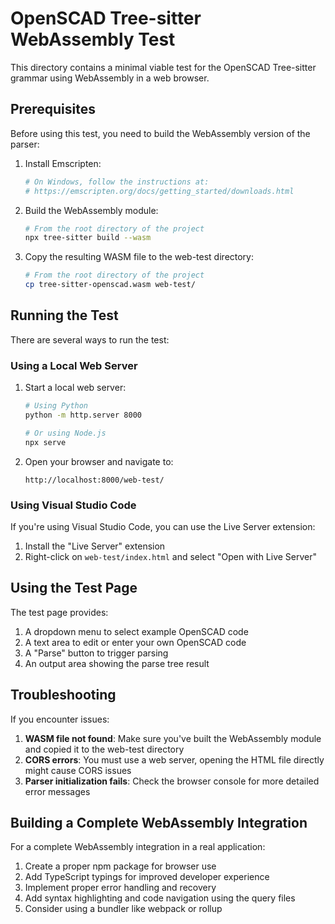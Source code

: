 # OpenSCAD Tree-sitter WebAssembly Test

This directory contains a minimal viable test for the OpenSCAD Tree-sitter grammar using WebAssembly in a web browser.

## Prerequisites

Before using this test, you need to build the WebAssembly version of the parser:

1. Install Emscripten:
   ```bash
   # On Windows, follow the instructions at:
   # https://emscripten.org/docs/getting_started/downloads.html
   ```

2. Build the WebAssembly module:
   ```bash
   # From the root directory of the project
   npx tree-sitter build --wasm
   ```

3. Copy the resulting WASM file to the web-test directory:
   ```bash
   # From the root directory of the project
   cp tree-sitter-openscad.wasm web-test/
   ```

## Running the Test

There are several ways to run the test:

### Using a Local Web Server

1. Start a local web server:
   ```bash
   # Using Python
   python -m http.server 8000
   
   # Or using Node.js
   npx serve
   ```

2. Open your browser and navigate to:
   ```
   http://localhost:8000/web-test/
   ```

### Using Visual Studio Code

If you're using Visual Studio Code, you can use the Live Server extension:

1. Install the "Live Server" extension
2. Right-click on `web-test/index.html` and select "Open with Live Server"

## Using the Test Page

The test page provides:

1. A dropdown menu to select example OpenSCAD code
2. A text area to edit or enter your own OpenSCAD code
3. A "Parse" button to trigger parsing
4. An output area showing the parse tree result

## Troubleshooting

If you encounter issues:

1. **WASM file not found**: Make sure you've built the WebAssembly module and copied it to the web-test directory
2. **CORS errors**: You must use a web server, opening the HTML file directly might cause CORS issues
3. **Parser initialization fails**: Check the browser console for more detailed error messages

## Building a Complete WebAssembly Integration

For a complete WebAssembly integration in a real application:

1. Create a proper npm package for browser use
2. Add TypeScript typings for improved developer experience
3. Implement proper error handling and recovery
4. Add syntax highlighting and code navigation using the query files
5. Consider using a bundler like webpack or rollup 